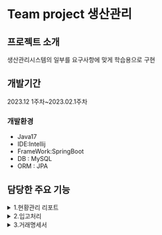 
# Team project 생산관리

## 프로젝트 소개
생산관리시스템의 일부를 요구사항에 맞게
학습용으로 구현


## 개발기간
2023.12 1주차~2023.02.1주차

### 개발환경

- Java17
- IDE:Intellij
- FrameWork:SpringBoot
- DB : MySQL
- ORM : JPA




## 담당한 주요 기능

<details>
  <summary>1.현황관리 리포트</summary>

  ![스크린샷 2024-02-27 204208](https://github.com/acbine/mit305/assets/145634613/52a32c42-2a2d-4fd6-948e-48b756ba9aa8)


  [1.1 리포트 기간을 선택후 해당 기간 동안 진행 or 완료된 발주서 상태를 보여줌](https://github.com/acbine/mit305/wiki/%EB%8B%B4%EB%8B%B9%ED%95%9C-%EC%A3%BC%EC%9A%94-%EA%B8%B0%EB%8A%A5) 
  
  [1.2 구문 항목별로 발주진행 그래프 표시](https://github.com/acbine/mit305/wiki/%EB%8B%B4%EB%8B%B9%ED%95%9C-%EC%A3%BC%EC%9A%94-%EA%B8%B0%EB%8A%A5)   

</details>
  
  
</details>

<details>
  <summary>2.입고처리</summary>
  
  ![스크린샷 2024-02-27 205057](https://github.com/acbine/mit305/assets/145634613/f43f78e1-a14c-49bd-9b4c-48ed23e55660)

  [2.1 입고된 자재의 수량정보를 입력,저장](https://github.com/acbine/mit305/wiki/%EB%8B%B4%EB%8B%B9%ED%95%9C-%EC%A3%BC%EC%9A%94-%EA%B8%B0%EB%8A%A5)   
  
  
  [ 2.2 입고된 품목 조달 완료 처리](https://github.com/acbine/mit305/wiki/%EB%8B%B4%EB%8B%B9%ED%95%9C-%EC%A3%BC%EC%9A%94-%EA%B8%B0%EB%8A%A5)   


</details>

<details>
  <summary>3.거래명세서</summary>
  <br>

  <details>
    <summary>3.0 거래명세서 목록 불러오기</summary>
    
  ![스크린샷 2024-02-27 205656](https://github.com/acbine/mit305/assets/145634613/f9726e58-83eb-4ad3-85bd-63eb4dbf82f0)
  <br>

   [3.0 거래명세서 목록 불러오기](https://github.com/acbine/mit305/wiki/%EB%8B%B4%EB%8B%B9%ED%95%9C-%EC%A3%BC%EC%9A%94-%EA%B8%B0%EB%8A%A5)   
  
 
  </details>

  
  
  <details>
    <summary>3.1 거래명세서 미리보기</summary>
    
  ![스크린샷 2024-02-27 210147](https://github.com/acbine/mit305/assets/145634613/9a21af17-9897-4540-993c-4fe06e3ed7ee)
  <br>

   [ 3.1 거래명세서 미리보기](https://github.com/acbine/mit305/wiki/%EB%8B%B4%EB%8B%B9%ED%95%9C-%EC%A3%BC%EC%9A%94-%EA%B8%B0%EB%8A%A5)   
  
 
  </details>

  <details>
    <summary>3.2 거래명세서 양식을 출력</summary>
    
  ![스크린샷 2024-02-27 210557](https://github.com/acbine/mit305/assets/145634613/3a823cf9-e7ab-4c85-a06c-088b2445fef3)
  <br>

   [3.2 거래명세서 양식을 출력](https://github.com/acbine/mit305/wiki/%EB%8B%B4%EB%8B%B9%ED%95%9C-%EC%A3%BC%EC%9A%94-%EA%B8%B0%EB%8A%A5)   
  
  
  </details>

  <details>
    <summary>3.3 거래명세서를 이미지로 변환 후 해당 회사에 전송</summary>
    
  ![스크린샷 2024-02-27 211946](https://github.com/acbine/mit305/assets/145634613/3b604d8a-5d8a-46d5-9706-528928c0ac12)
  <br>

   [ 3.3 거래명세서 양식을 해당 회사에 전송](https://github.com/acbine/mit305/wiki/%EB%8B%B4%EB%8B%B9%ED%95%9C-%EC%A3%BC%EC%9A%94-%EA%B8%B0%EB%8A%A5)   
  </details>

  
</details>

